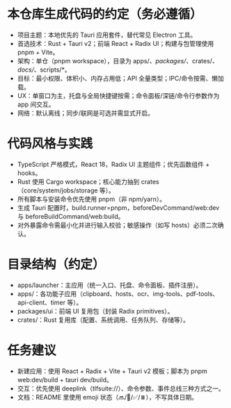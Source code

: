 <!-- Use this file to provide workspace-specific custom instructions to Copilot. For more details, visit https://code.visualstudio.com/docs/copilot/copilot-customization#_use-a-githubcopilotinstructionsmd-file -->

# 本仓库生成代码的约定（务必遵循）
- 项目主题：本地优先的 Tauri 应用套件，替代常见 Electron 工具。
- 首选技术：Rust + Tauri v2；前端 React + Radix UI；构建与包管理使用 pnpm + Vite。
- 架构：单仓（pnpm workspace），目录为 apps/*、packages/*、crates/*、docs/*、scripts/*。
- 目标：最小权限、体积小、内存占用低；API 全量类型；IPC/命令按需、懒加载。
- UX：单窗口为主，托盘与全局快捷键按需；命令面板/深链/命令行参数作为 app 间交互。
- 网络：默认离线；同步/联网是可选并需显式开启。

# 代码风格与实践
- TypeScript 严格模式，React 18，Radix UI 主题组件；优先函数组件 + hooks。
- Rust 使用 Cargo workspace；核心能力抽到 crates（core/system/jobs/storage 等）。
- 所有脚本与安装命令优先使用 pnpm（非 npm/yarn）。
- 生成 Tauri 配置时，build.runner=pnpm，beforeDevCommand/web:dev 与 beforeBuildCommand/web:build。
- 对外暴露命令需最小化并进行输入校验；敏感操作（如写 hosts）必须二次确认。

# 目录结构（约定）
- apps/launcher：主应用（统一入口、托盘、命令面板、插件注册）。
- apps/<feature>：各功能子应用（clipboard、hosts、ocr、img-tools、pdf-tools、api-client、timer 等）。
- packages/ui：前端 UI 复用包（封装 Radix primitives）。
- crates/<name>：Rust 复用库（配置、系统调用、任务队列、存储等）。

# 任务建议
- 新建应用：使用 React + Radix + Vite + Tauri v2 模板；脚本为 pnpm web:dev/build + tauri dev/build。
- 交互：优先使用 deeplink（tlfsuite://）、命令参数、事件总线三种方式之一。
- 文档：README 里使用 emoji 状态（🔜/🚧/✅/⏸️），不写具体日期。
